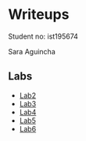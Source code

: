 # Writeups
Student no: ist195674

Sara Aguincha
## Labs
- [Lab2](./lab2)
- [Lab3](./lab3)
- [Lab4](./lab4)
- [Lab5](./lab5)
- [Lab6](./lab6)
